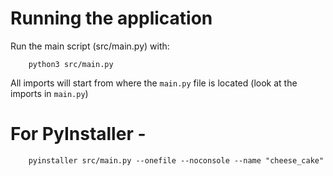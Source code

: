 
# Running the application

Run the main script (src/main.py) with:
```
    python3 src/main.py
```

All imports will start from where the `main.py` file is located (look at the imports in `main.py`)


# For PyInstaller    -
```
    pyinstaller src/main.py --onefile --noconsole --name "cheese_cake"
```
